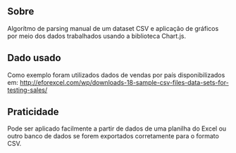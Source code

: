 ## Sobre

Algorítmo de parsing manual de um dataset CSV e aplicação de gráficos por meio dos dados trabalhados usando a biblioteca Chart.js.

## Dado usado
Como exemplo foram utilizados dados de vendas por país disponibilizados  em: 
http://eforexcel.com/wp/downloads-18-sample-csv-files-data-sets-for-testing-sales/

## Praticidade
Pode ser aplicado facilmente a partir de dados de uma planilha do Excel ou outro banco de dados se forem exportados corretamente para o formato CSV. 